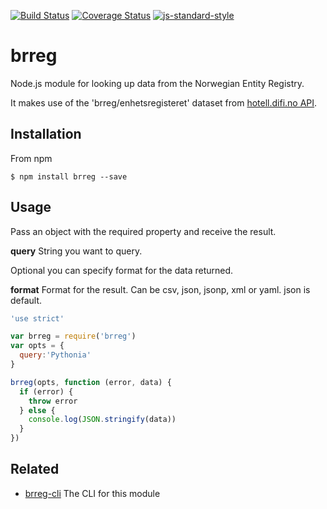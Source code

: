 [![Build Status](https://travis-ci.org/zrrrzzt/brreg.svg?branch=master)](https://travis-ci.org/zrrrzzt/brreg)
[![Coverage Status](https://coveralls.io/repos/zrrrzzt/brreg/badge.svg?branch=master&service=github)](https://coveralls.io/github/zrrrzzt/brreg?branch=master)
[![js-standard-style](https://img.shields.io/badge/code%20style-standard-brightgreen.svg?style=flat)](https://github.com/feross/standard)
# brreg

Node.js module for looking up data from the Norwegian Entity Registry.

It makes use of the 'brreg/enhetsregisteret' dataset from [hotell.difi.no API](http://hotell.difi.no/api).

## Installation

From npm

```
$ npm install brreg --save
```

## Usage

Pass an object with the required property and receive the result.

**query** String you want to query.

Optional you can specify format for the data returned.

**format** Format for the result. Can be csv, json, jsonp, xml or yaml. json is default.

```javascript
'use strict'

var brreg = require('brreg')
var opts = {
  query:'Pythonia'
}

brreg(opts, function (error, data) {
  if (error) {
    throw error
  } else {
    console.log(JSON.stringify(data))
  }
})
```

## Related

- [brreg-cli](https://github.com/zrrrzzt/brreg-cli) The CLI for this module
